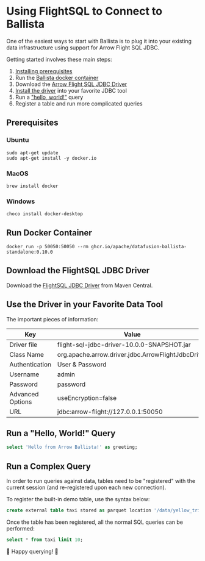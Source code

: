 <!---
  Licensed to the Apache Software Foundation (ASF) under one
  or more contributor license agreements.  See the NOTICE file
  distributed with this work for additional information
  regarding copyright ownership.  The ASF licenses this file
  to you under the Apache License, Version 2.0 (the
  "License"); you may not use this file except in compliance
  with the License.  You may obtain a copy of the License at

    http://www.apache.org/licenses/LICENSE-2.0

  Unless required by applicable law or agreed to in writing,
  software distributed under the License is distributed on an
  "AS IS" BASIS, WITHOUT WARRANTIES OR CONDITIONS OF ANY
  KIND, either express or implied.  See the License for the
  specific language governing permissions and limitations
  under the License.
-->

# Using FlightSQL to Connect to Ballista

One of the easiest ways to start with Ballista is to plug it into your existing data infrastructure using support for Arrow Flight SQL JDBC.

Getting started involves these main steps:

1. [Installing prerequisites](#prereq)
2. Run the [Ballista docker container](#docker)
3. Download the [Arrow Flight SQL JDBC Driver](#jdbc)
4. [Install the driver](#tool) into your favorite JDBC tool
5. Run a ["hello, world!"](#hello) query
6. Register a table and run more complicated queries

## <a name="prereq"/>Prerequisites

### Ubuntu

```shell
sudo apt-get update
sudo apt-get install -y docker.io
```

### MacOS

```shell
brew install docker
```

### Windows

```shell
choco install docker-desktop
```

## <a name="docker"/> Run Docker Container

```shell
docker run -p 50050:50050 --rm ghcr.io/apache/datafusion-ballista-standalone:0.10.0
```

## <a name="jdbc"/>Download the FlightSQL JDBC Driver

Download the [FlightSQL JDBC Driver](https://repo1.maven.org/maven2/org/apache/arrow/flight-sql-jdbc-driver/10.0.0/flight-sql-jdbc-driver-10.0.0.jar)
from Maven Central.

## <a name="tool"/>Use the Driver in your Favorite Data Tool

The important pieces of information:

| Key              | Value                                              |
| ---------------- | -------------------------------------------------- |
| Driver file      | flight-sql-jdbc-driver-10.0.0-SNAPSHOT.jar         |
| Class Name       | org.apache.arrow.driver.jdbc.ArrowFlightJdbcDriver |
| Authentication   | User & Password                                    |
| Username         | admin                                              |
| Password         | password                                           |
| Advanced Options | useEncryption=false                                |
| URL              | jdbc:arrow-flight://127.0.0.1:50050                |

## <a name="hello"/>Run a "Hello, World!" Query

```sql
select 'Hello from Arrow Ballista!' as greeting;
```

## <a name="complex"/>Run a Complex Query

In order to run queries against data, tables need to be "registered" with the current session (and re-registered upon each new connection).

To register the built-in demo table, use the syntax below:

```sql
create external table taxi stored as parquet location '/data/yellow_tripdata_2022-01.parquet';
```

Once the table has been registered, all the normal SQL queries can be performed:

```sql
select * from taxi limit 10;
```

🎉 Happy querying! 🎉

